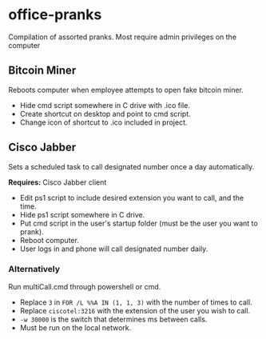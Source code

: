 # office-pranks
Compilation of assorted pranks. Most require admin privileges on the computer 

## Bitcoin Miner
Reboots computer when employee attempts to open fake bitcoin miner.
* Hide cmd script somewhere in C drive with .ico file. 
* Create shortcut on desktop and point to cmd script. 
* Change icon of shortcut to .ico included in project.

## Cisco Jabber
Sets a scheduled task to call designated number once a day automatically. 

**Requires:** Cisco Jabber client

* Edit ps1 script to include desired extension you want to call, and the time.
* Hide ps1 script somewhere in C drive.
* Put cmd script in the user's startup folder (must be the user you want to prank).
* Reboot computer.
* User logs in and phone will call designated number daily.

### Alternatively
Run multiCall.cmd through powershell or cmd.
* Replace `3` in `FOR /L %%A IN (1, 1, 3)` with the number of times to call.
* Replace `ciscotel:3216` with the extension of the user you wish to call.
* `-w 30000` is the switch that determines ms between calls.
* Must be run on the local network.

